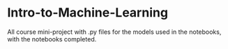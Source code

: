 # Intro-to-Machine-Learning
All course mini-project with .py files for the models used in the notebooks, with the notebooks completed.
